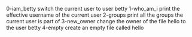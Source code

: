 0-iam_betty switch the current user to user betty
1-who_am_i print the effective username of the current user
2-groups print all the groups the current user is part of
3-new_owner change the owner of the file hello to the user betty
4-empty create an empty file called hello
